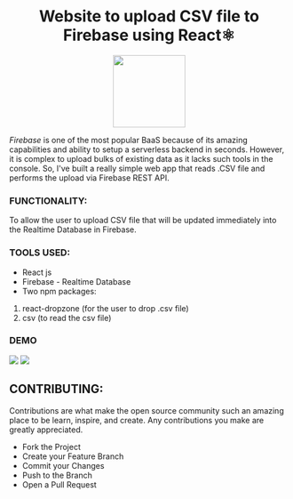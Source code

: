
<div align="center">
  <h1> Website to upload CSV file to Firebase using React⚛️  </h1>
  <img src="https://4.bp.blogspot.com/-I6KBH1NIJGk/XIccojn6YII/AAAAAAAADZ8/BeJ6uuutN5YoQe6Zboig_q5djnXS3hVpgCLcBGAs/s1600/Firebase%2BRealtime%2BDatabase%2B%25281-%2BIcon%252C%2BLight%2529.png" width="130" height="130"/>  
</div>

*Firebase* is one of the most popular BaaS because of its amazing capabilities and ability to setup a serverless backend in seconds. 
However, it is complex to upload bulks of existing data as it lacks such tools in the console. 
So, I've built a really simple web app that reads .CSV file and performs the upload via Firebase REST API.

### FUNCTIONALITY:
To allow the user to upload CSV file that will be updated immediately into the Realtime Database in Firebase.


### TOOLS USED:
* React js
* Firebase - Realtime Database
* Two npm packages:
 1. react-dropzone (for the user to drop .csv file)
 2. csv (to read the csv file)

### DEMO
<img src="UI.png"/> 
<img src="firebase.png"/>  

## CONTRIBUTING:
Contributions are what make the open source community such an amazing place to be learn, inspire, and create. Any contributions you make are greatly appreciated.

* Fork the Project
* Create your Feature Branch
* Commit your Changes
* Push to the Branch
* Open a Pull Request
<br />



